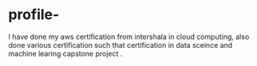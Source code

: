 # profile-
I have done my  aws certification from intershala in cloud computing, also done various certification such that certification in  data sceince and machine learing capstone project .
